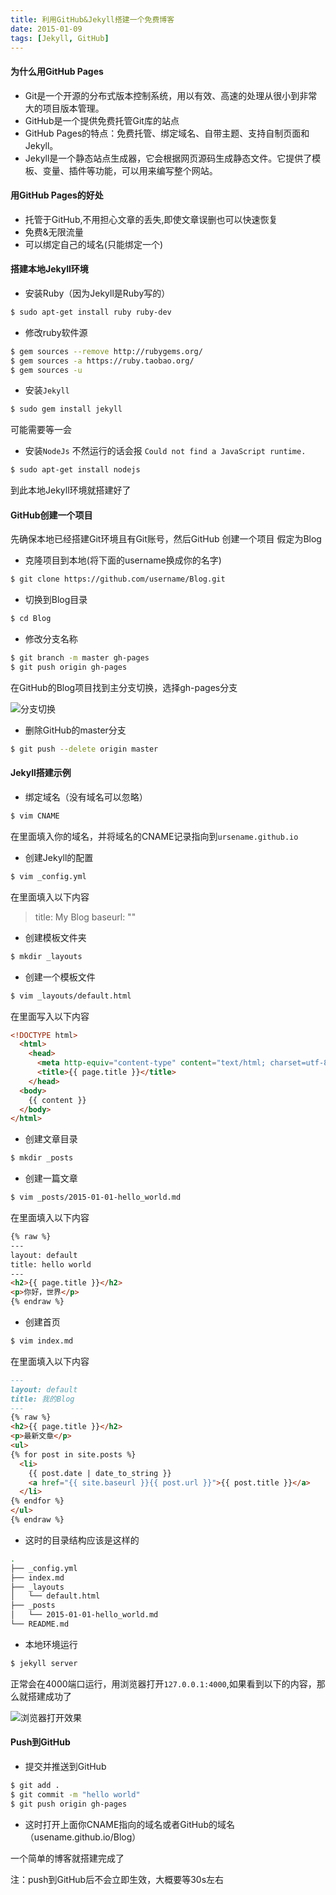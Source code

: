 ```yaml
---
title: 利用GitHub&Jekyll搭建一个免费博客
date: 2015-01-09
tags: [Jekyll, GitHub]
---
```


#### **为什么用GitHub Pages**

* Git是一个开源的分布式版本控制系统，用以有效、高速的处理从很小到非常大的项目版本管理。
* GitHub是一个提供免费托管Git库的站点
* GitHub Pages的特点：免费托管、绑定域名、自带主题、支持自制页面和Jekyll。
* Jekyll是一个静态站点生成器，它会根据网页源码生成静态文件。它提供了模板、变量、插件等功能，可以用来编写整个网站。

#### **用GitHub Pages的好处**

* 托管于GitHub,不用担心文章的丢失,即使文章误删也可以快速恢复
* 免费&无限流量
* 可以绑定自己的域名(只能绑定一个)

<!-- more -->

#### **搭建本地Jekyll环境**

* 安装Ruby（因为Jekyll是Ruby写的）

```bash
$ sudo apt-get install ruby ruby-dev
```

* 修改ruby软件源

```bash
$ gem sources --remove http://rubygems.org/
$ gem sources -a https://ruby.taobao.org/
$ gem sources -u
```

* 安装`Jekyll`

```bash
$ sudo gem install jekyll
```
可能需要等一会

* 安装`NodeJs` 不然运行的话会报 `Could not find a JavaScript runtime.`

```bash
$ sudo apt-get install nodejs
```

到此本地Jekyll环境就搭建好了

#### **GitHub创建一个项目**

先确保本地已经搭建Git环境且有Git账号，然后GitHub 创建一个项目 假定为Blog

* 克隆项目到本地(将下面的username换成你的名字)

```bash
$ git clone https://github.com/username/Blog.git
```

* 切换到Blog目录

```bash
$ cd Blog
```

* 修改分支名称

```bash
$ git branch -m master gh-pages
$ git push origin gh-pages
```

在GitHub的Blog项目找到主分支切换，选择gh-pages分支

![分支切换](/uploads/20150109/gh-pages.png)

* 删除GitHub的master分支

```bash
$ git push --delete origin master
```

#### **Jekyll搭建示例**

* 绑定域名（没有域名可以忽略）

```bash
$ vim CNAME
```

在里面填入你的域名，并将域名的CNAME记录指向到`ursename.github.io`

* 创建Jekyll的配置

```bash
$ vim _config.yml
```

在里面填入以下内容

> title: My Blog
> baseurl: ""

* 创建模板文件夹

```bash
$ mkdir _layouts
```

* 创建一个模板文件

```bash
$ vim _layouts/default.html
```

在里面写入以下内容

```html
<!DOCTYPE html>
  <html>
    <head>
      <meta http-equiv="content-type" content="text/html; charset=utf-8" />
      <title>{{ page.title }}</title>
    </head>
  <body>
    {{ content }}
  </body>
</html>
```

* 创建文章目录

```bash
$ mkdir _posts
```

* 创建一篇文章

```bash
$ vim _posts/2015-01-01-hello_world.md
```

在里面填入以下内容

```markdown
{% raw %}
---
layout: default
title: hello world
---
<h2>{{ page.title }}</h2>
<p>你好，世界</p>
{% endraw %}
```

* 创建首页

```bash
$ vim index.md
```

在里面填入以下内容

```markdown
---
layout: default
title: 我的Blog
---
{% raw %}
<h2>{{ page.title }}</h2>
<p>最新文章</p>
<ul>
{% for post in site.posts %}
  <li>
    {{ post.date | date_to_string }}
    <a href="{{ site.baseurl }}{{ post.url }}">{{ post.title }}</a>
  </li>
{% endfor %}
</ul>
{% endraw %}
```

* 这时的目录结构应该是这样的

```bash
.
├── _config.yml
├── index.md
├── _layouts
│   └── default.html
├── _posts
│   └── 2015-01-01-hello_world.md
└── README.md
```

* 本地环境运行

```bash
$ jekyll server
```

正常会在4000端口运行，用浏览器打开`127.0.0.1:4000`,如果看到以下的内容，那么就搭建成功了

![浏览器打开效果](/uploads/20150109/my_blog.png)

#### **Push到GitHub**

* 提交并推送到GitHub

```bash
$ git add .
$ git commit -m "hello world"
$ git push origin gh-pages
```

* 这时打开上面你CNAME指向的域名或者GitHub的域名（usename.github.io/Blog）

一个简单的博客就搭建完成了

注：push到GitHub后不会立即生效，大概要等30s左右